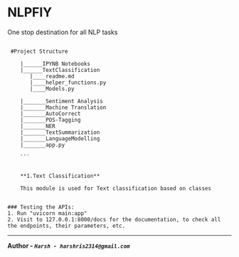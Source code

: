 # NLPFIY
One stop destination for all NLP tasks




```

 #Project Structure
 
    |______IPYNB Notebooks
    |______TextClassification
       |____readme.md
       |____helper_functions.py
       |____Models.py
       
    |_______Sentiment Analysis
    |_______Machine Translation
    |_______AutoCorrect
    |_______POS-Tagging
    |_______NER
    |_______TextSummarization
    |_______LanguageModelling
    |_______app.py
    
    ```
    
    
    **1.Text Classification**
    
    This module is used for Text classification based on classes
    
    
### Testing the APIs:
1. Run "uvicorn main:app"
2. Visit to 127.0.0.1:8000/docs for the documentation, to check all the endpoints, their parameters, etc.

```
---
**Author - _`Harsh
             - harshris2314@gmail.com`_**

